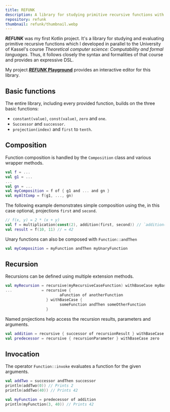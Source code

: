 ```yaml
---
title: REFUNK
description: A library for studying primitive recursive functions with Kotlin.
repository: refunk
thumbnail: refunk/thumbnail.webp
---
```


**_REFUNK_** was my first Kotlin project.
It's a library for studying and evaluating primitive recursive functions which I developed in parallel to the University of Kassel's course *Theoretical computer science: Computability and formal languages*.
Thus, it follows closely the syntax and formalities of that course and provides an expressive DSL.

My project [**_REFUNK_ Playground**](/projects/refunk-playground) provides an interactive editor for this library.

## Basic functions

The entire library, including every provided function, builds on the three basic functions:

- `constant(value)`, `const(value)`, `zero` and `one`.
- `Successor` and `successor`.
- `projection(index)` and `first` to `tenth`.

## Composition

Function composition is handled by the `Composition` class and various wrapper methods.

```kotlin
val f = ... 
val g1 = ... 
...
val gn = ...
val myComposition = f of { g1 and ... and gn }
val myAltComp = f(g1, ..., gn)
```

The following example demonstrates simple composition using the, in this case optional, projections `first` and `second`.

```kotlin
// f(x, y) = 2 * (x + y)
val f = multiplication(const(2), addition(first, second)) // `addition(first, second)` is equal to `addition`
val result = f(10, 11) // = 42
```

Unary functions can also be composed with `Function::andThen`

```kotlin
val myComposition = myFunction andThen myUnaryFunction
```

## Recursion

Recursions can be defined using multiple extension methods.

```kotlin
val myRecursion = recursive(myRecursiveCaseFunction) withBaseCase myBaseCaseFunction                
...             = recursive { 
                        aFunction of anotherFunction 
                  } withBaseCase { 
                        someFunction andThen someOtherFunction 
                  }
```

Named projections help access the recursion results, parameters and arguments.

```kotlin        
val addition = recursive { successor of recursionResult } withBaseCase firstBaseCaseArgument
val predecessor = recursive { recursionParameter } withBaseCase zero
```

## Invocation

The operator `Function::invoke` evaluates a function for the given arguments.

```kotlin
val addTwo = successor andThen successor
println(addTwo(0)) // Prints 2
println(addTwo(40)) // Prints 42

val myFunction = predecessor of addition
println(myFunction(3, 40)) // Prints 42
```
